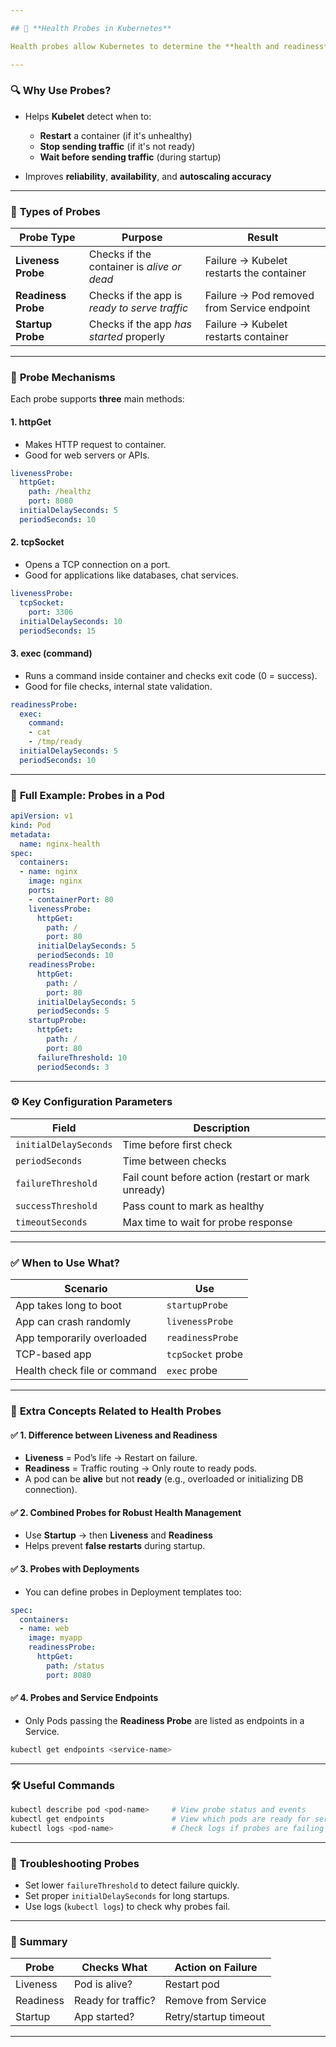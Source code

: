 ```yaml
---

## 📘 **Health Probes in Kubernetes**

Health probes allow Kubernetes to determine the **health and readiness** of containers. They help ensure that traffic is only routed to **healthy and ready** Pods, and that unresponsive containers are restarted or prevented from receiving traffic.

---
```


### 🔍 **Why Use Probes?**

* Helps **Kubelet** detect when to:

  * **Restart** a container (if it's unhealthy)
  * **Stop sending traffic** (if it's not ready)
  * **Wait before sending traffic** (during startup)
* Improves **reliability**, **availability**, and **autoscaling accuracy**

---

### 🔄 **Types of Probes**

| Probe Type          | Purpose                                       | Result                                      |
| ------------------- | --------------------------------------------- | ------------------------------------------- |
| **Liveness Probe**  | Checks if the container is *alive or dead*    | Failure → Kubelet restarts the container    |
| **Readiness Probe** | Checks if the app is *ready to serve traffic* | Failure → Pod removed from Service endpoint |
| **Startup Probe**   | Checks if the app *has started* properly      | Failure → Kubelet restarts container        |

---

### 🧪 **Probe Mechanisms**

Each probe supports **three** main methods:

#### 1. **httpGet**

* Makes HTTP request to container.
* Good for web servers or APIs.

```yaml
livenessProbe:
  httpGet:
    path: /healthz
    port: 8080
  initialDelaySeconds: 5
  periodSeconds: 10
```

#### 2. **tcpSocket**

* Opens a TCP connection on a port.
* Good for applications like databases, chat services.

```yaml
livenessProbe:
  tcpSocket:
    port: 3306
  initialDelaySeconds: 10
  periodSeconds: 15
```

#### 3. **exec (command)**

* Runs a command inside container and checks exit code (0 = success).
* Good for file checks, internal state validation.

```yaml
readinessProbe:
  exec:
    command:
    - cat
    - /tmp/ready
  initialDelaySeconds: 5
  periodSeconds: 10
```

---

### 🧾 **Full Example: Probes in a Pod**

```yaml
apiVersion: v1
kind: Pod
metadata:
  name: nginx-health
spec:
  containers:
  - name: nginx
    image: nginx
    ports:
    - containerPort: 80
    livenessProbe:
      httpGet:
        path: /
        port: 80
      initialDelaySeconds: 5
      periodSeconds: 10
    readinessProbe:
      httpGet:
        path: /
        port: 80
      initialDelaySeconds: 5
      periodSeconds: 5
    startupProbe:
      httpGet:
        path: /
        port: 80
      failureThreshold: 10
      periodSeconds: 3
```

---

### ⚙️ **Key Configuration Parameters**

| Field                 | Description                                        |
| --------------------- | -------------------------------------------------- |
| `initialDelaySeconds` | Time before first check                            |
| `periodSeconds`       | Time between checks                                |
| `failureThreshold`    | Fail count before action (restart or mark unready) |
| `successThreshold`    | Pass count to mark as healthy                      |
| `timeoutSeconds`      | Max time to wait for probe response                |

---

### ✅ **When to Use What?**

| Scenario                     | Use               |
| ---------------------------- | ----------------- |
| App takes long to boot       | `startupProbe`    |
| App can crash randomly       | `livenessProbe`   |
| App temporarily overloaded   | `readinessProbe`  |
| TCP-based app                | `tcpSocket` probe |
| Health check file or command | `exec` probe      |

---

### 🧠 **Extra Concepts Related to Health Probes**

#### ✅ 1. **Difference between Liveness and Readiness**

* **Liveness** = Pod’s life → Restart on failure.
* **Readiness** = Traffic routing → Only route to ready pods.
* A pod can be **alive** but not **ready** (e.g., overloaded or initializing DB connection).

#### ✅ 2. **Combined Probes for Robust Health Management**

* Use **Startup** → then **Liveness** and **Readiness**
* Helps prevent **false restarts** during startup.

#### ✅ 3. **Probes with Deployments**

* You can define probes in Deployment templates too:

```yaml
spec:
  containers:
  - name: web
    image: myapp
    readinessProbe:
      httpGet:
        path: /status
        port: 8080
```

#### ✅ 4. **Probes and Service Endpoints**

* Only Pods passing the **Readiness Probe** are listed as endpoints in a Service.

```bash
kubectl get endpoints <service-name>
```

---

### 🛠️ **Useful Commands**

```bash
kubectl describe pod <pod-name>     # View probe status and events
kubectl get endpoints               # View which pods are ready for service
kubectl logs <pod-name>             # Check logs if probes are failing
```

---

### 🧩 **Troubleshooting Probes**

* Set lower `failureThreshold` to detect failure quickly.
* Set proper `initialDelaySeconds` for long startups.
* Use logs (`kubectl logs`) to check why probes fail.

---

### 📌 Summary

| Probe     | Checks What        | Action on Failure     |
| --------- | ------------------ | --------------------- |
| Liveness  | Pod is alive?      | Restart pod           |
| Readiness | Ready for traffic? | Remove from Service   |
| Startup   | App started?       | Retry/startup timeout |

---
